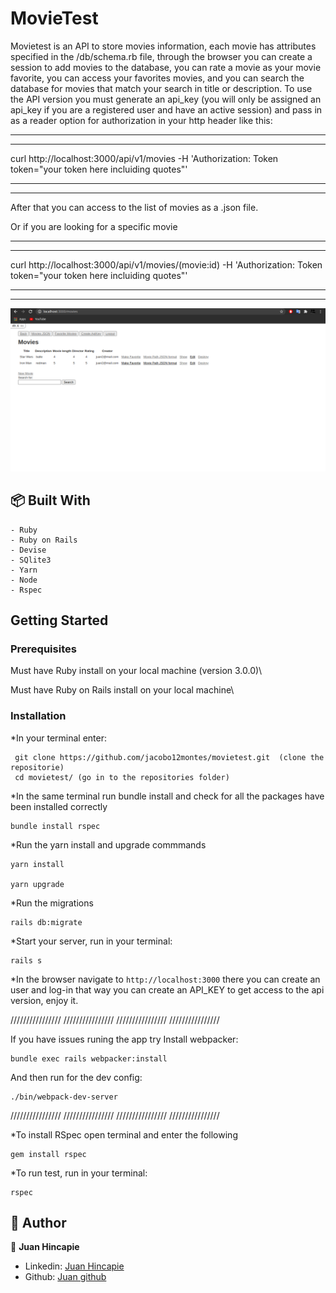 # MovieTest
Movietest is an API to store movies information, each movie has attributes specified in the /db/schema.rb file, through the browser you can create a session to add movies to the database, you can rate a movie as your movie favorite, you can access your favorites movies, and you can search the database for movies that match your search in title or description.
To use the API version you must generate an api_key (you will only be assigned an api_key if you are a registered user and have an active session) and pass in as a reader option for authorization in your http header like this:
_____
_____

curl http://localhost:3000/api/v1/movies -H 'Authorization: Token token="your token here incluiding quotes"'
_____
_____

After that you can access to the list of movies as a .json file.

Or if you are looking for a specific movie

_____
_____

curl http://localhost:3000/api/v1/movies/(movie:id) -H 'Authorization: Token token="your token here incluiding quotes"'
_____
_____

![screenshot](./app/assets/images/ScreenShot.png)

## :package: Built With

    - Ruby
    - Ruby on Rails
    - Devise
    - SQlite3
    - Yarn
    - Node
    - Rspec

##  Getting Started

### Prerequisites

Must have Ruby install on your local machine (version 3.0.0)\

Must have Ruby on Rails install on your local machine\


### Installation

*In your terminal enter:

```
 git clone https://github.com/jacobo12montes/movietest.git  (clone the repositorie)
 cd movietest/ (go in to the repositories folder)

```

*In the same terminal run bundle install and check for all the packages have been installed correctly

```
bundle install rspec

```

*Run the  yarn install and upgrade commmands

```
yarn install

yarn upgrade

```

*Run the migrations

```
rails db:migrate

```


*Start your server, run in your terminal:

```
rails s

```


*In the browser navigate to `http://localhost:3000`
 there you can create an user and log-in
 that way you can create an API_KEY to get access to the api version, enjoy it.


////////////////
////////////////
////////////////
////////////////

If you have issues runing the app try Install webpacker:
```
bundle exec rails webpacker:install 

```
And then run for the dev config:

```
./bin/webpack-dev-server

```


////////////////
////////////////
////////////////
////////////////


*To install RSpec open terminal and enter the following

```
gem install rspec

```
*To run test, run in your terminal:

```
rspec

```

## :busts_in_silhouette: Author

👤 **Juan Hincapie**

- Linkedin: [Juan Hincapie](https://www.linkedin.com/in/juan-jacobo-hincapi%C3%A9-montes/)
- Github: [Juan github](https://github.com/jacobo12montes)